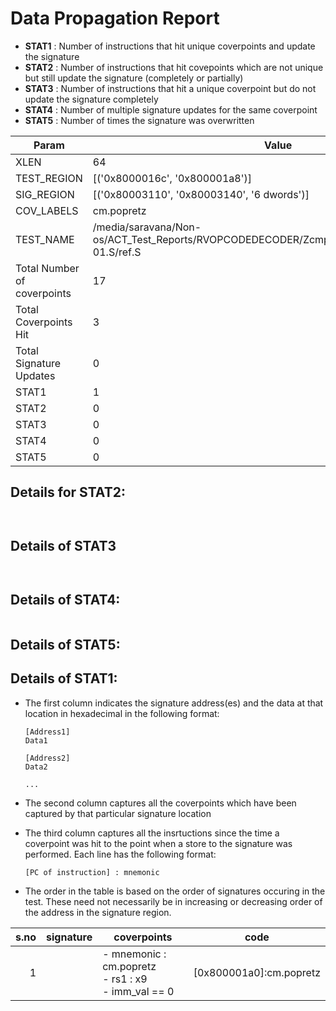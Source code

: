 
# Data Propagation Report

- **STAT1** : Number of instructions that hit unique coverpoints and update the signature
- **STAT2** : Number of instructions that hit covepoints which are not unique but still update the signature (completely or partially)
- **STAT3** : Number of instructions that hit a unique coverpoint but do not update the signature completely
- **STAT4** : Number of multiple signature updates for the same coverpoint
- **STAT5** : Number of times the signature was overwritten

| Param                     | Value    |
|---------------------------|----------|
| XLEN                      | 64      |
| TEST_REGION               | [('0x8000016c', '0x800001a8')]      |
| SIG_REGION                | [('0x80003110', '0x80003140', '6 dwords')]      |
| COV_LABELS                | cm.popretz      |
| TEST_NAME                 | /media/saravana/Non-os/ACT_Test_Reports/RVOPCODEDECODER/Zcmp/RV64/popretz/cm.popretz-01.S/ref.S    |
| Total Number of coverpoints| 17     |
| Total Coverpoints Hit     | 3      |
| Total Signature Updates   | 0      |
| STAT1                     | 1      |
| STAT2                     | 0      |
| STAT3                     | 0     |
| STAT4                     | 0     |
| STAT5                     | 0     |

## Details for STAT2:

```


```

## Details of STAT3

```


```

## Details of STAT4:

```

```

## Details of STAT5:



## Details of STAT1:

- The first column indicates the signature address(es) and the data at that location in hexadecimal in the following format:
  ```
  [Address1]
  Data1

  [Address2]
  Data2

  ...
  ```

- The second column captures all the coverpoints which have been captured by that particular signature location

- The third column captures all the insrtuctions since the time a coverpoint was
  hit to the point when a store to the signature was performed. Each line has
  the following format:
  ```
  [PC of instruction] : mnemonic
  ```
- The order in the table is based on the order of signatures occuring in the
  test. These need not necessarily be in increasing or decreasing order of the
  address in the signature region.

|s.no|signature|                         coverpoints                          |            code            |
|---:|---------|--------------------------------------------------------------|----------------------------|
|   1|         |- mnemonic : cm.popretz<br> - rs1 : x9<br> - imm_val == 0<br> |[0x800001a0]:cm.popretz<br> |
